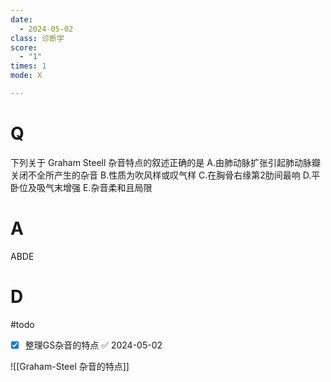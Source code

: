 ```yaml
---
date:
  - 2024-05-02
class: 诊断学
score:
  - "1"
times: 1
mode: X

---
```



# Q
下列关于 Graham Steell 杂音特点的叙述正确的是
A.由肺动脉扩张引起肺动脉瓣关闭不全所产生的杂音
B.性质为吹风样或叹气样
C.在胸骨右缘第2肋间最响
D.平卧位及吸气末增强
E.杂音柔和且局限

# A

ABDE



# D
#todo
- [x] 整理GS杂音的特点 ✅ 2024-05-02

![[Graham-Steel 杂音的特点]]

